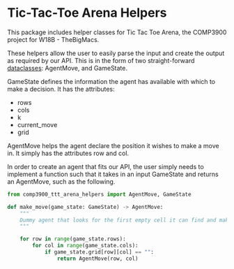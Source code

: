 # Tic-Tac-Toe Arena Helpers

This package includes helper classes for Tic Tac Toe Arena, the COMP3900 project for W18B - TheBigMacs.

These helpers allow the user to easily parse the input and create the output as required by our API. This is in the form of two straight-forward [dataclasses](https://docs.python.org/3/library/dataclasses.html): AgentMove, and GameState.

GameState defines the information the agent has available with which to make a decision. It has the attributes:

* rows
* cols
* k
* current_move
* grid

AgentMove helps the agent declare the position it wishes to make a move in. It simply has the attributes row and col.

In order to create an agent that fits our API, the user simply needs to implement a function such that it takes in an input GameState and returns an AgentMove, such as the following.

```python
from comp3900_ttt_arena_helpers import AgentMove, GameState

def make_move(game_state: GameState) -> AgentMove:
    """
    Dummy agent that looks for the first empty cell it can find and makes a move there
    """

    for row in range(game_state.rows):
        for col in range(game_state.cols):
            if game_state.grid[row][col] == "":
                return AgentMove(row, col)
```
